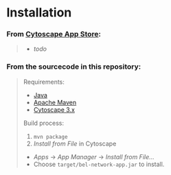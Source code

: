 Installation
============

### From [Cytoscape App Store](http://apps.cytoscape.org/):

> - *todo*

### From the sourcecode in this repository:

> Requirements:
> 
> - [Java](http://java.sun.com)
> - [Apache Maven](http://maven.apache.org/)
> - [Cytoscape 3.x](http://www.cytoscape.org/)
>
> Build process:
>
> 1. ``mvn package``
> 2. *Install from File* in Cytoscape
>   - *Apps* → *App Manager* → *Install from File...*
>   - Choose ``target/bel-network-app.jar`` to install.
